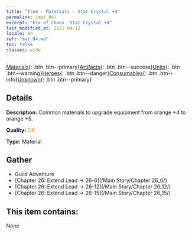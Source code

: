 ```yaml
---
title: "Item - Materials - Star Crystal +4"
permalink: /mat_94/
excerpt: "Era of Chaos  Star Crystal +4"
last_modified_at: 2021-04-12
locale: en
ref: "mat_94.md"
toc: false
classes: wide
---
```

 [Materials](/){: .btn .btn--primary}[Artifacts](/Artifacts/){: .btn .btn--success}[Units](/Units/){: .btn .btn--warning}[Heroes](/Heroes/){: .btn .btn--danger}[Consumables](/Consumables/){: .btn .btn--info}[Unknown](/Unknown/){: .btn .btn--primary}

## Details
 **Description:** Common materials to upgrade equipment from orange +4 to orange +5.

 **Quality:** <span style="color: #FF8C00">OK</span>

 **Type:** Material

## Gather

*    Guild Adventure 
*    [Chapter 26: Extend Lead -> 26-6](/Main Story/Chapter 26_6/) 
*    [Chapter 26: Extend Lead -> 26-12](/Main Story/Chapter 26_12/) 
*    [Chapter 26: Extend Lead -> 26-15](/Main Story/Chapter 26_15/) 

## This item contains:

  None


